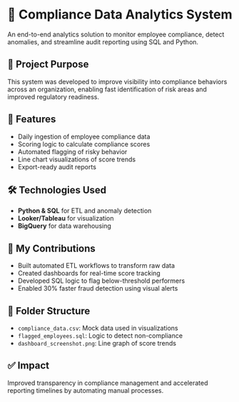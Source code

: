 # 🔐 Compliance Data Analytics System

An end-to-end analytics solution to monitor employee compliance, detect anomalies, and streamline audit reporting using SQL and Python.

## 🧭 Project Purpose
This system was developed to improve visibility into compliance behaviors across an organization, enabling fast identification of risk areas and improved regulatory readiness.

## 🧠 Features
- Daily ingestion of employee compliance data
- Scoring logic to calculate compliance scores
- Automated flagging of risky behavior
- Line chart visualizations of score trends
- Export-ready audit reports

## 🛠️ Technologies Used
- **Python & SQL** for ETL and anomaly detection
- **Looker/Tableau** for visualization
- **BigQuery** for data warehousing

## 🔧 My Contributions
- Built automated ETL workflows to transform raw data
- Created dashboards for real-time score tracking
- Developed SQL logic to flag below-threshold performers
- Enabled 30% faster fraud detection using visual alerts

## 📁 Folder Structure
- `compliance_data.csv`: Mock data used in visualizations
- `flagged_employees.sql`: Logic to detect non-compliance
- `dashboard_screenshot.png`: Line graph of score trends

## ✅ Impact
Improved transparency in compliance management and accelerated reporting timelines by automating manual processes.
